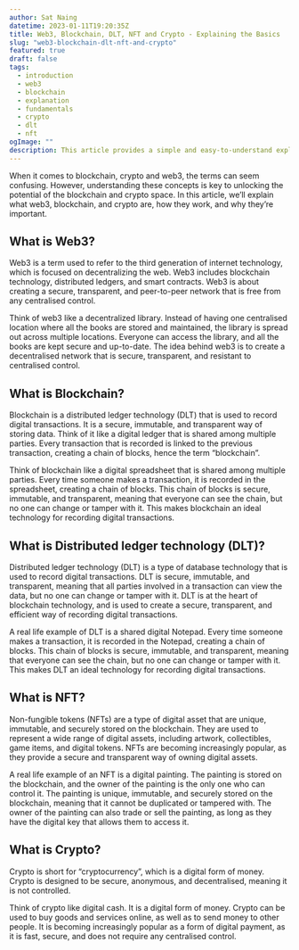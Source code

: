 ```yaml
---
author: Sat Naing
datetime: 2023-01-11T19:20:35Z
title: Web3, Blockchain, DLT, NFT and Crypto - Explaining the Basics
slug: "web3-blockchain-dlt-nft-and-crypto"
featured: true
draft: false
tags:
  - introduction
  - web3
  - blockchain
  - explanation
  - fundamentals
  - crypto
  - dlt
  - nft
ogImage: ""
description: This article provides a simple and easy-to-understand explanation of web3, blockchain, dlt, nft and crypto for non-technical audiences.
---
```


When it comes to blockchain, crypto and web3, the terms can seem confusing. However, understanding these concepts is key to unlocking the potential of the blockchain and crypto space. In this article, we’ll explain what web3, blockchain, and crypto are, how they work, and why they’re important.

## What is Web3?

Web3 is a term used to refer to the third generation of internet technology, which is focused on decentralizing the web. Web3 includes blockchain technology, distributed ledgers, and smart contracts. Web3 is about creating a secure, transparent, and peer-to-peer network that is free from any centralised control.

Think of web3 like a decentralized library. Instead of having one centralised location where all the books are stored and maintained, the library is spread out across multiple locations. Everyone can access the library, and all the books are kept secure and up-to-date. The idea behind web3 is to create a decentralised network that is secure, transparent, and resistant to centralised control.

## What is Blockchain?

Blockchain is a distributed ledger technology (DLT) that is used to record digital transactions. It is a secure, immutable, and transparent way of storing data. Think of it like a digital ledger that is shared among multiple parties. Every transaction that is recorded is linked to the previous transaction, creating a chain of blocks, hence the term “blockchain”.

Think of blockchain like a digital spreadsheet that is shared among multiple parties. Every time someone makes a transaction, it is recorded in the spreadsheet, creating a chain of blocks. This chain of blocks is secure, immutable, and transparent, meaning that everyone can see the chain, but no one can change or tamper with it. This makes blockchain an ideal technology for recording digital transactions.

## What is Distributed ledger technology (DLT)?

Distributed ledger technology (DLT) is a type of database technology that is used to record digital transactions. DLT is secure, immutable, and transparent, meaning that all parties involved in a transaction can view the data, but no one can change or tamper with it. DLT is at the heart of blockchain technology, and is used to create a secure, transparent, and efficient way of recording digital transactions.

A real life example of DLT is a shared digital Notepad. Every time someone makes a transaction, it is recorded in the Notepad, creating a chain of blocks. This chain of blocks is secure, immutable, and transparent, meaning that everyone can see the chain, but no one can change or tamper with it. This makes DLT an ideal technology for recording digital transactions.

## What is NFT?

Non-fungible tokens (NFTs) are a type of digital asset that are unique, immutable, and securely stored on the blockchain. They are used to represent a wide range of digital assets, including artwork, collectibles, game items, and digital tokens. NFTs are becoming increasingly popular, as they provide a secure and transparent way of owning digital assets.

A real life example of an NFT is a digital painting. The painting is stored on the blockchain, and the owner of the painting is the only one who can control it. The painting is unique, immutable, and securely stored on the blockchain, meaning that it cannot be duplicated or tampered with. The owner of the painting can also trade or sell the painting, as long as they have the digital key that allows them to access it.

## What is Crypto?

Crypto is short for “cryptocurrency”, which is a digital form of money. Crypto is designed to be secure, anonymous, and decentralised, meaning it is not controlled.

Think of crypto like digital cash. It is a digital form of money. Crypto can be used to buy goods and services online, as well as to send money to other people. It is becoming increasingly popular as a form of digital payment, as it is fast, secure, and does not require any centralised control.
